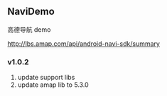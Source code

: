 ## NaviDemo

高德导航 demo

http://lbs.amap.com/api/android-navi-sdk/summary

### v1.0.2

1. update support libs
1. update amap lib to 5.3.0